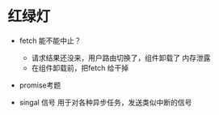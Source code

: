 # 红绿灯

- fetch 能不能中止？
  - 请求结果还没来，用户路由切换了，组件卸载了 内存泄露
  - 在组件卸载前，把fetch 给干掉



- promise考题 

- singal
   信号
   用于对各种异步任务，发送类似中断的信号